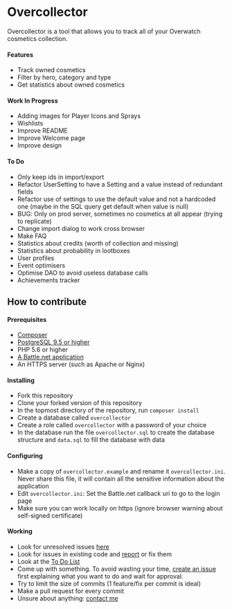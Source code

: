 # Overcollector
Overcollector is a tool that allows you to track all of your Overwatch cosmetics collection.  

#### Features
- Track owned cosmetics
- Filter by hero, category and type
- Get statistics about owned cosmetics

#### Work In Progress
- Adding images for Player Icons and Sprays
- Wishlists
- Improve README
- Improve Welcome page
- Improve design

#### To Do
- Only keep ids in import/export
- Refactor UserSetting to have a Setting and a value instead of redundant fields
- Refactor use of settings to use the default value and not a hardcoded one (maybe in the SQL query get default when value is null)
- BUG: Only on prod server, sometimes no cosmetics at all appear (trying to replicate)
- Change import dialog to work cross browser
- Make FAQ
- Statistics about credits (worth of collection and missing)
- Statistics about probability in lootboxes
- User profiles
- Event optimisers
- Optimise DAO to avoid useless database calls
- Achievements tracker


## How to contribute

#### Prerequisites
- [Composer](https://getcomposer.org/doc/00-intro.md)
- [PostgreSQL 9.5 or higher](https://www.postgresql.org/download/)
- PHP 5.6 or higher
- [A Battle.net application](https://dev.battle.net/)
- An HTTPS server (such as Apache or Nginx)

#### Installing
- Fork this repository
- Clone your forked version of this repository
- In the topmost directory of the repository, run `composer install`
- Create a database called `overcollector`
- Create a role called `overcollector` with a password of your choice
- In the database run the file `overcollector.sql` to create the database structure and `data.sql` to fill the database with data

#### Configuring
- Make a copy of `overcollector.example` and rename it `overcollector.ini`. Never share this file, it will contain all the sensitive information about the application
- Edit `overcollector.ini`: Set the Battle.net callback uri to go to the login page
- Make sure you can work locally on https (ignore browser warning about self-signed certificate)

#### Working
- Look for unresolved issues [here](https://github.com/Tititesouris/Overcollector/issues)
- Look for issues in existing code and [report](https://github.com/Tititesouris/Overcollector/issues) or fix them
- Look at the [To Do List](https://github.com/Tititesouris/Overcollector#to-do)
- Come up with something. To avoid wasting your time, [create an issue](https://github.com/Tititesouris/Overcollector/issues) first explaining what you want to do and wait for approval.
- Try to limit the size of commits (1 feature/fix per commit is ideal)
- Make a pull request for every commit
- Unsure about anything: [contact me](mailto:support@overcollector.com?subject=[Dev] )